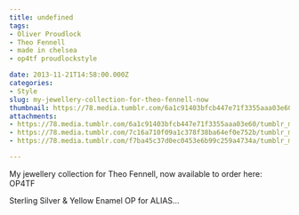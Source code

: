 ```yaml
---
title: undefined
tags:
- Oliver Proudlock
- Theo Fennell
- made in chelsea
- op4tf proudlockstyle

date: 2013-11-21T14:58:00.000Z
categories:
- Style
slug: my-jewellery-collection-for-theo-fennell-now
thumbnail: https://78.media.tumblr.com/6a1c91403bfcb447e71f3355aaa03e60/tumblr_mwmatcsfrx1rhrm24o1_1280.jpg
attachments:
- https://78.media.tumblr.com/6a1c91403bfcb447e71f3355aaa03e60/tumblr_mwmatcsfrx1rhrm24o1_1280.jpg
- https://78.media.tumblr.com/7c16a710f09a1c378f38ba64ef0e752b/tumblr_mwmatcsfrx1rhrm24o2_1280.jpg
- https://78.media.tumblr.com/f7ba45c37d0ec0453e6b99c259a4734a/tumblr_mwmatcsfrx1rhrm24o4_1280.jpg

---
```


My jewellery collection for Theo Fennell, now available to order here: OP4TF 

  Sterling Silver & Yellow Enamel OP for ALIAS...
